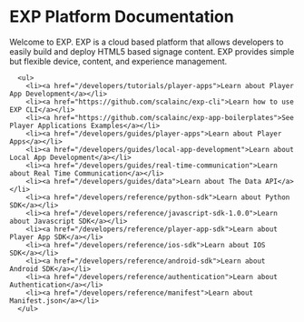 # EXP Platform Documentation
<div class="row">
  <div class="col-md-12">
    Welcome to EXP. EXP is a cloud based platform that allows developers to easily build and deploy HTML5 based signage content. EXP provides simple but flexible device, content, and experience management.

      <ul>
        <li><a href="/developers/tutorials/player-apps">Learn about Player App Development</a></li>
        <li><a href="https://github.com/scalainc/exp-cli">Learn how to use EXP CLI</a></li>
        <li><a href="https://github.com/scalainc/exp-app-boilerplates">See Player Applications Examples</a></li>
        <li><a href="/developers/guides/player-apps">Learn about Player Apps</a></li>
        <li><a href="/developers/guides/local-app-development">Learn about Local App Development</a></li>
        <li><a href="/developers/guides/real-time-communication">Learn about Real Time Communication</a></li>
        <li><a href="/developers/guides/data">Learn about The Data API</a></li>
        <li><a href="/developers/reference/python-sdk">Learn about Python SDK</a></li>
        <li><a href="/developers/reference/javascript-sdk-1.0.0">Learn about Javascript SDK</a></li>
        <li><a href="/developers/reference/player-app-sdk">Learn about Player App SDK</a></li>
        <li><a href="/developers/reference/ios-sdk">Learn about IOS SDK</a></li>
        <li><a href="/developers/reference/android-sdk">Learn about Android SDK</a></li>
        <li><a href="/developers/reference/authentication">Learn about Authentication</a></li>
        <li><a href="/developers/reference/manifest">Learn about Manifest.json</a></li>
      </ul>
  </div>
</div>


